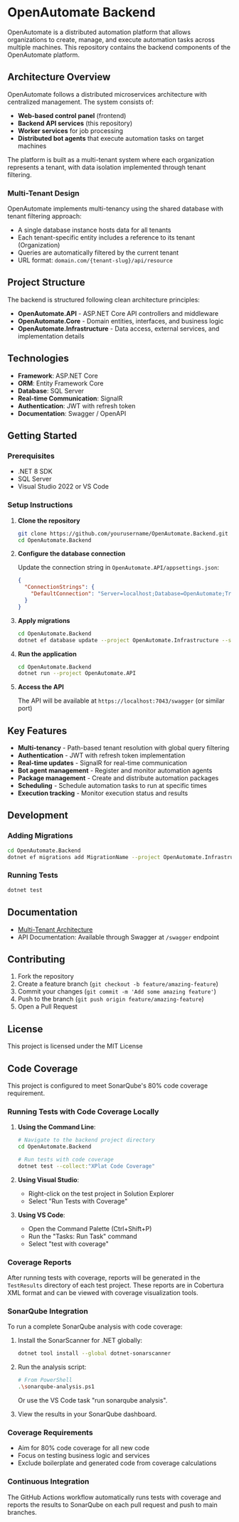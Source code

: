 # OpenAutomate Backend

OpenAutomate is a distributed automation platform that allows organizations to create, manage, and execute automation tasks across multiple machines. This repository contains the backend components of the OpenAutomate platform.

## Architecture Overview

OpenAutomate follows a distributed microservices architecture with centralized management. The system consists of:

- **Web-based control panel** (frontend)
- **Backend API services** (this repository)
- **Worker services** for job processing
- **Distributed bot agents** that execute automation tasks on target machines

The platform is built as a multi-tenant system where each organization represents a tenant, with data isolation implemented through tenant filtering.

### Multi-Tenant Design

OpenAutomate implements multi-tenancy using the shared database with tenant filtering approach:

- A single database instance hosts data for all tenants
- Each tenant-specific entity includes a reference to its tenant (Organization)
- Queries are automatically filtered by the current tenant
- URL format: `domain.com/{tenant-slug}/api/resource`

## Project Structure

The backend is structured following clean architecture principles:

- **OpenAutomate.API** - ASP.NET Core API controllers and middleware
- **OpenAutomate.Core** - Domain entities, interfaces, and business logic
- **OpenAutomate.Infrastructure** - Data access, external services, and implementation details

## Technologies

- **Framework**: ASP.NET Core
- **ORM**: Entity Framework Core
- **Database**: SQL Server
- **Real-time Communication**: SignalR
- **Authentication**: JWT with refresh token
- **Documentation**: Swagger / OpenAPI

## Getting Started

### Prerequisites

- .NET 8 SDK
- SQL Server
- Visual Studio 2022 or VS Code

### Setup Instructions

1. **Clone the repository**

   ```bash
   git clone https://github.com/yourusername/OpenAutomate.Backend.git
   cd OpenAutomate.Backend
   ```

2. **Configure the database connection**

   Update the connection string in `OpenAutomate.API/appsettings.json`:

   ```json
   {
     "ConnectionStrings": {
       "DefaultConnection": "Server=localhost;Database=OpenAutomate;Trusted_Connection=True;MultipleActiveResultSets=true"
     }
   }
   ```

3. **Apply migrations**

   ```bash
   cd OpenAutomate.Backend
   dotnet ef database update --project OpenAutomate.Infrastructure --startup-project OpenAutomate.API
   ```

4. **Run the application**

   ```bash
   cd OpenAutomate.Backend
   dotnet run --project OpenAutomate.API
   ```

5. **Access the API**

   The API will be available at `https://localhost:7043/swagger` (or similar port)

## Key Features

- **Multi-tenancy** - Path-based tenant resolution with global query filtering
- **Authentication** - JWT with refresh token implementation
- **Real-time updates** - SignalR for real-time communication
- **Bot agent management** - Register and monitor automation agents
- **Package management** - Create and distribute automation packages
- **Scheduling** - Schedule automation tasks to run at specific times
- **Execution tracking** - Monitor execution status and results

## Development

### Adding Migrations

```bash
cd OpenAutomate.Backend
dotnet ef migrations add MigrationName --project OpenAutomate.Infrastructure --startup-project OpenAutomate.API
```

### Running Tests

```bash
dotnet test
```

## Documentation

- [Multi-Tenant Architecture](./Documentation/MultiTenantArchitecture.md)
- API Documentation: Available through Swagger at `/swagger` endpoint

## Contributing

1. Fork the repository
2. Create a feature branch (`git checkout -b feature/amazing-feature`)
3. Commit your changes (`git commit -m 'Add some amazing feature'`)
4. Push to the branch (`git push origin feature/amazing-feature`)
5. Open a Pull Request

## License

This project is licensed under the MIT License

## Code Coverage

This project is configured to meet SonarQube's 80% code coverage requirement.

### Running Tests with Code Coverage Locally

1. **Using the Command Line**:
   ```bash
   # Navigate to the backend project directory
   cd OpenAutomate.Backend
   
   # Run tests with code coverage
   dotnet test --collect:"XPlat Code Coverage"
   ```

2. **Using Visual Studio**:
   - Right-click on the test project in Solution Explorer
   - Select "Run Tests with Coverage"

3. **Using VS Code**:
   - Open the Command Palette (Ctrl+Shift+P)
   - Run the "Tasks: Run Task" command
   - Select "test with coverage"

### Coverage Reports

After running tests with coverage, reports will be generated in the `TestResults` directory of each test project. These reports are in Cobertura XML format and can be viewed with coverage visualization tools.

### SonarQube Integration

To run a complete SonarQube analysis with code coverage:

1. Install the SonarScanner for .NET globally:
   ```bash
   dotnet tool install --global dotnet-sonarscanner
   ```

2. Run the analysis script:
   ```bash
   # From PowerShell
   .\sonarqube-analysis.ps1
   ```
   
   Or use the VS Code task "run sonarqube analysis".

3. View the results in your SonarQube dashboard.

### Coverage Requirements

- Aim for 80% code coverage for all new code
- Focus on testing business logic and services
- Exclude boilerplate and generated code from coverage calculations

### Continuous Integration

The GitHub Actions workflow automatically runs tests with coverage and reports the results to SonarQube on each pull request and push to main branches.
